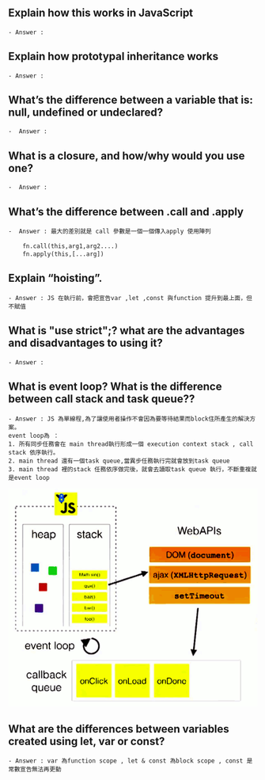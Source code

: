 ## Explain how this works in JavaScript

    - Answer :

## Explain how prototypal inheritance works

    - Answer :

## What’s the difference between a variable that is: null, undefined or undeclared?

    -  Answer :

## What is a closure, and how/why would you use one?

    -  Answer :

## What’s the difference between .call and .apply

    -  Answer : 最大的差別就是 call 參數是一個一個傳入apply 使用陣列

```
    fn.call(this,arg1,arg2....)
    fn.apply(this,[...arg])
```

## Explain “hoisting”.

    - Answer : JS 在執行前，會把宣告var ,let ,const 與function 提升到最上面，但不賦值

## What is "use strict";? what are the advantages and disadvantages to using it?

    - Answer :

## What is event loop? What is the difference between call stack and task queue??

    - Answer : JS 為單線程,為了讓使用者操作不會因為要等待結果而block住所產生的解決方案。
    event loop為 ：
    1. 所有同步任務會在 main thread執行形成一個 execution context stack , call stack 依序執行。
    2. main thread 還有一個task queue,當異步任務執行完就會放到task queue
    3. main thread 裡的stack 任務依序做完後，就會去讀取task queue 執行，不斷重複就是event loop

![eventLoop](./eventloop.png)

## What are the differences between variables created using let, var or const?

    - Answer : var 為function scope , let & const 為block scope , const 是常數宣告無法再更動
